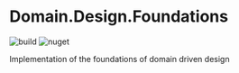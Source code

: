# Domain.Design.Foundations
![build](https://github.com/SmeeK153/DomainDesign/workflows/build/badge.svg)
![nuget](https://github.com/SmeeK153/DomainDesign/workflows/nuget/badge.svg)

Implementation of the foundations of domain driven design
